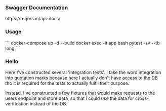 
<h3>Swagger Documentation</h3>
https://reqres.in/api-docs/

<h3>Usage</h3>
```
docker-compose up -d --build
docker exec -it app bash
pytest -sv --tb long
```

<h3>Hello</h3>
Here I've constructed several 'integration tests'. 
I take the word integration into quotation marks because here
I actually don't have access to the DB tho it is required for 
the tests to actually fulfil their purpose. 

Instead, I've constructed a few fixtures that would make requests to 
the users endpoint and store data, so that I could use the data for 
cross-verification instead of the DB. 